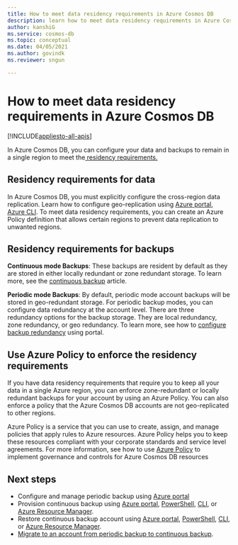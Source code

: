 ```yaml
---
title: How to meet data residency requirements in Azure Cosmos DB
description: learn how to meet data residency requirements in Azure Cosmos DB for your data and backups to remain in a single region.
author: kanshiG
ms.service: cosmos-db
ms.topic: conceptual
ms.date: 04/05/2021
ms.author: govindk
ms.reviewer: sngun

---
```


# How to meet data residency requirements in Azure Cosmos DB
[!INCLUDE[appliesto-all-apis](includes/appliesto-all-apis.md)]

In Azure Cosmos DB, you can configure your data and backups to remain in a single region to meet the[ residency requirements.](https://azure.microsoft.com/global-infrastructure/data-residency/)

## Residency requirements for data

In Azure Cosmos DB, you must explicitly configure the cross-region data replication. Learn how to configure geo-replication using [Azure portal](how-to-manage-database-account.md#addremove-regions-from-your-database-account), [Azure CLI](scripts/cli/common/regions.md). To meet data residency requirements, you can create an Azure Policy definition that allows certain regions to prevent data replication to unwanted regions.

## Residency requirements for backups

**Continuous mode Backups**: These backups are resident by default as they are stored in either locally redundant or zone redundant storage. To learn more, see the [continuous backup](provision-account-continuous-backup.md) article.

**Periodic mode Backups**: By default, periodic mode account backups will be stored in geo-redundant storage. For periodic backup modes, you can configure data redundancy at the account level. There are three redundancy options for the backup storage. They are local redundancy, zone redundancy, or geo redundancy. To learn more, see how to [configure backup redundancy](configure-periodic-backup-restore.md#configure-backup-interval-retention) using portal.

## Use Azure Policy to enforce the residency requirements

If you have data residency requirements that require you to keep all your data in a single Azure region, you can enforce zone-redundant or locally redundant backups for your account by using an Azure Policy.  You can also enforce a policy that the Azure Cosmos DB accounts are not geo-replicated to other regions.

Azure Policy is a service that you can use to create, assign, and manage policies that apply rules to Azure resources. Azure Policy helps you to keep these resources compliant with your corporate standards and service level agreements. For more information, see how to use [Azure Policy](policy.md) to implement governance and controls for Azure Cosmos DB resources

## Next steps

* Configure and manage periodic backup using [Azure portal](configure-periodic-backup-restore.md)
* Provision continuous backup using [Azure portal](provision-account-continuous-backup.md#provision-portal), [PowerShell](provision-account-continuous-backup.md#provision-powershell), [CLI](provision-account-continuous-backup.md#provision-cli), or [Azure Resource Manager](provision-account-continuous-backup.md#provision-arm-template).
* Restore continuous backup account using [Azure portal](restore-account-continuous-backup.md#restore-account-portal), [PowerShell](restore-account-continuous-backup.md#restore-account-powershell), [CLI](restore-account-continuous-backup.md#restore-account-cli), or [Azure Resource Manager](restore-account-continuous-backup.md#restore-arm-template).
* [Migrate to an account from periodic backup to continuous backup](migrate-continuous-backup.md).

